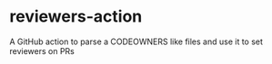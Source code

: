 # reviewers-action
A GitHub action to parse a CODEOWNERS like files and use it to set reviewers on PRs
